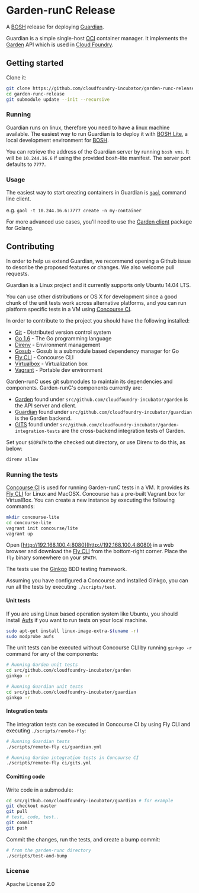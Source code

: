 # Garden-runC Release

A [BOSH](http://docs.cloudfoundry.org/bosh/) release for deploying
[Guardian](https://github.com/cloudfoundry-incubator/guardian).

Guardian is a simple single-host [OCI](https://opencontainers.org/) container
manager. It implements the [Garden](https://github.com/cloudfoundry-incubator/garden/)
API which is used in [Cloud Foundry](https://www.cloudfoundry.org/).

## Getting started

Clone it:

```bash
git clone https://github.com/cloudfoundry-incubator/garden-runc-release
cd garden-runc-release
git submodule update --init --recursive
```

### Running

Guardian runs on linux, therefore you need to have a linux machine available.
The easiest way to run Guardian is to deploy it with [BOSH
Lite](https://github.com/cloudfoundry/bosh-lite), a local development
environment for [BOSH](https://bosh.io).

You can retrieve the address of the Guardian server by running `bosh vms`.  It
will be `10.244.16.6` if using the provided bosh-lite manifest. The server port
defaults to `7777`.

### Usage

The easiest way to start creating containers in Guardian is
[`gaol`](https://github.com/contraband/gaol) command line client.

e.g. `gaol -t 10.244.16.6:7777 create -n my-container`

For more advanced use cases, you'll need to use the [Garden
client](https://godoc.org/github.com/cloudfoundry-incubator/garden#Client)
package for Golang.

## Contributing

In order to help us extend Guardian, we recommend opening a Github issue
to describe the proposed features or changes. We also welcome pull requests.

Guardian is a Linux project and it currently supports only Ubuntu 14.04 LTS.

You can use other distributions or OS X for development since a good chunk of
the unit tests work across alternative platforms, and you can run platform
specific tests in a VM using [Concourse CI](https://concourse.ci/).

In order to contribute to the project you should have the following installed:

- [Git](https://git-scm.com/) - Distributed version control system
- [Go 1.6](https://golang.org/doc/install#install) - The Go programming
   language
- [Direnv](https://github.com/direnv/direnv) - Environment management
- [Gosub](https://github.com/vito/gosub) - Gosub is a submodule based dependency manager for Go
- [Fly CLI](https://github.com/concourse/fly) - Concourse CLI
- [Virtualbox](https://www.virtualbox.org/) - Virtualization box
- [Vagrant](https://www.vagrantup.com/) - Portable dev environment

Garden-runC uses git submodules to maintain its dependencies and components.
Garden-runC's components currently are:

* [Garden](https://github.com/cloudfoundry-incubator/garden) found under
   `src/github.com/cloudfoundry-incubator/garden` is the API server and client.
* [Guardian](https://github.com/cloudfoundry-incubator/guardian) found under
   `src/github.com/cloudfoundry-incubator/guardian` is the Garden backend.
* [GITS](https://github.com/cloudfoundry-incubator/garden-integration-tests)
   found under `src/github.com/cloudfoundry-incubator/garden-integration-tests`
   are the cross-backend integration tests of Garden.

Set your `$GOPATH` to the checked out directory, or use Direnv to do this, as
below:

```bash
direnv allow
```

### Running the tests

[Concourse CI](https://concourse.ci/) is used for running Garden-runC tests
in a VM. It provides its [Fly CLI](https://github.com/concourse/fly) for
Linux and MacOSX. Concourse has a pre-built Vagrant box for VirtualBox. You
can create a new instance by executing the following commands:

```bash
mkdir concourse-lite
cd concourse-lite
vagrant init concourse/lite
vagrant up
```

Open [http://192.168.100.4:8080](http://192.168.100.4:8080) in a web browser
and download the [Fly CLI](http://concourse.ci/fly-cli.html) from the
bottom-right corner. Place the `fly` binary somewhere on your `$PATH`.

The tests use the [Ginkgo](https://onsi.github.io/ginkgo/) BDD testing
framework.

Assuming you have configured a Concourse and installed Ginkgo, you can run all
the tests by executing `./scripts/test`.

#### Unit tests

If you are using Linux based operation system like Ubuntu, you should install
[Aufs](http://aufs.sourceforge.net/) if you want to run tests on your local
machine.

```bash
sudo apt-get install linux-image-extra-$(uname -r)
sudo modprobe aufs
```

The unit tests can be executed without Concourse CLI by running `ginkgo -r`
command for any of the components:

```bash
# Running Garden unit tests
cd src/github.com/cloudfoundry-incubator/garden
ginkgo -r

# Running Guardian unit tests
cd src/github.com/cloudfoundry-incubator/guardian
ginkgo -r
```

#### Integration tests

The integration tests can be executed in Concourse CI by using Fly CLI and
executing `./scripts/remote-fly`:

```bash
# Running Guardian tests
./scripts/remote-fly ci/guardian.yml

# Running Garden integration tests in Concourse CI
./scripts/remote-fly ci/gits.yml
```

#### Comitting code

Write code in a submodule:

```bash
cd src/github.com/cloudfoundry-incubator/guardian # for example
git checkout master
git pull
# test, code, test..
git commit
git push
```

Commit the changes, run the tests, and create a bump commit:

```bash
# from the garden-runc directory
./scripts/test-and-bump
```

### License

Apache License 2.0
